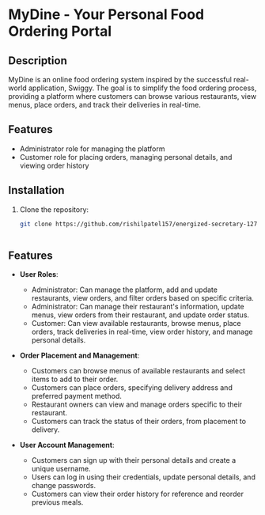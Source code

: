 
# MyDine - Your Personal Food Ordering Portal

## Description

MyDine is an online food ordering system inspired by the successful real-world application, Swiggy. The goal is to simplify the food ordering process, providing a platform where customers can browse various restaurants, view menus, place orders, and track their deliveries in real-time.

## Features

- Administrator role for managing the platform
- Customer role for placing orders, managing personal details, and viewing order history

## Installation

1. Clone the repository:

   ```bash
   git clone https://github.com/rishilpatel157/energized-secretary-1272.git



## Features

- **User Roles**:
  - Administrator: Can manage the platform, add and update restaurants, view orders, and filter orders based on specific criteria.
  - Administrator: Can manage their restaurant's information, update menus, view orders from their restaurant, and update order status.
  - Customer: Can view available restaurants, browse menus, place orders, track deliveries in real-time, view order history, and manage personal details.


- **Order Placement and Management**:
  - Customers can browse menus of available restaurants and select items to add to their order.
  - Customers can place orders, specifying delivery address and preferred payment method.
  - Restaurant owners can view and manage orders specific to their restaurant.
  - Customers can track the status of their orders, from placement to delivery.

- **User Account Management**:
  - Customers can sign up with their personal details and create a unique username.
  - Users can log in using their credentials, update personal details, and change passwords.
  - Customers can view their order history for reference and reorder previous meals.



